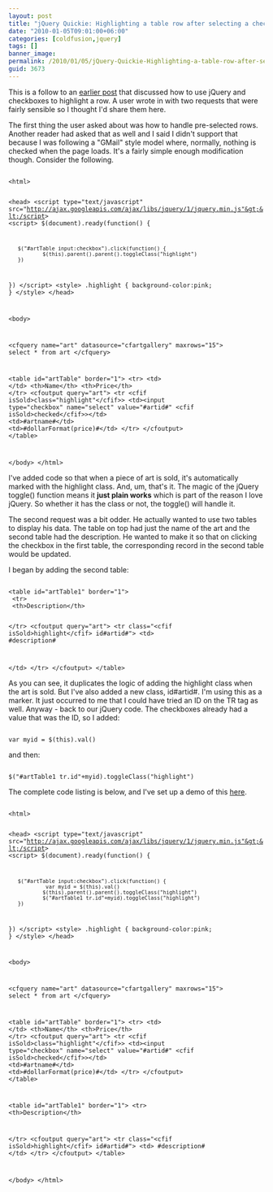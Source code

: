 ```yaml
---
layout: post
title: "jQuery Quickie: Highlighting a table row after selecting a checkbox (2)"
date: "2010-01-05T09:01:00+06:00"
categories: [coldfusion,jquery]
tags: []
banner_image: 
permalink: /2010/01/05/jQuery-Quickie-Highlighting-a-table-row-after-selecting-a-checkbox-2
guid: 3673
---
```


This is a follow to an <a href="http://www.raymondcamden.com/index.cfm/2009/11/18/jQuery-Quickie-Highlighting-a-table-row-after-selecting-a-checkbox">earlier post</a> that discussed how to use jQuery and checkboxes to highlight a row. A user wrote in with two requests that were fairly sensible so I thought I'd share them here.

The first thing the user asked about was how to handle pre-selected rows. Another reader had asked that as well and I said I didn't support that because I was following a "GMail" style model where, normally, nothing is checked when the page loads. It's a fairly simple enough modification though. Consider the following.
<!--more-->
<code>
&lt;html&gt;

&lt;head&gt;
&lt;script type="text/javascript"
src="http://ajax.googleapis.com/ajax/libs/jquery/1/jquery.min.js"&gt;&lt;/script&gt;
&lt;script&gt;
$(document).ready(function() {

       $("#artTable input:checkbox").click(function() {
               $(this).parent().parent().toggleClass("highlight")
       })
})
&lt;/script&gt;
&lt;style&gt;
.highlight {
       background-color:pink;
}
&lt;/style&gt;
&lt;/head&gt;

&lt;body&gt;

&lt;cfquery name="art" datasource="cfartgallery" maxrows="15"&gt;
select  *
from    art
&lt;/cfquery&gt;

&lt;table id="artTable" border="1"&gt;
       &lt;tr&gt;
               &lt;td&gt; &lt;/td&gt;
               &lt;th&gt;Name&lt;/th&gt;
               &lt;th&gt;Price&lt;/th&gt;
       &lt;/tr&gt;
       &lt;cfoutput query="art"&gt;
               &lt;tr &lt;cfif isSold&gt;class="highlight"&lt;/cfif&gt;&gt;
                       &lt;td&gt;&lt;input type="checkbox" name="select" value="#artid#" &lt;cfif
isSold&gt;checked&lt;/cfif&gt;&gt;&lt;/td&gt;
                       &lt;td&gt;#artname#&lt;/td&gt;
                       &lt;td&gt;#dollarFormat(price)#&lt;/td&gt;
               &lt;/tr&gt;
       &lt;/cfoutput&gt;
&lt;/table&gt;

&lt;/body&gt;
&lt;/html&gt;
</code>

I've added code so that when a piece of art is sold, it's automatically marked with the highlight class. And, um, that's it. The magic of the jQuery toggle() function means it <b>just plain works</b> which is part of the reason I love jQuery. So whether it has the class or not, the toggle() will handle it.

The second request was a bit odder. He actually wanted to use two tables to display his data. The table on top had just the name of the art and the second table had the description. He wanted to make it so that on clicking the checkbox in the first table, the corresponding record in the second table would be updated. 

I began by adding the second table:

<code>
&lt;table id="artTable1" border="1"&gt;
 &lt;tr&gt;
 &lt;th&gt;Description&lt;/th&gt;

 &lt;/tr&gt;
 &lt;cfoutput query="art"&gt;
 &lt;tr class="&lt;cfif isSold&gt;highlight&lt;/cfif&gt; id#artid#"&gt;
 &lt;td&gt;
 #description#

 &lt;/td&gt;
 &lt;/tr&gt;
 &lt;/cfoutput&gt;
 &lt;/table&gt;
</code>

As you can see, it duplicates the logic of adding the highlight class when the art is sold. But I've also added a new class, id#artid#. I'm using this as a marker. It just occurred to me that I could have tried an ID on the TR tag as well. Anyway - back to our jQuery code. The checkboxes already had a value that was the ID, so I added:

<code>
var myid = $(this).val()
</code>

and then:

<code>
$("#artTable1 tr.id"+myid).toggleClass("highlight")
</code>

The complete code listing is below, and I've set up a demo of this <a href="http://www.coldfusionjedi.com/demos/jan52010/test.cfm">here</a>.

<code>
&lt;html&gt;

&lt;head&gt;
&lt;script type="text/javascript"
src="http://ajax.googleapis.com/ajax/libs/jquery/1/jquery.min.js"&gt;&lt;/script&gt;
&lt;script&gt;
$(document).ready(function() {

       $("#artTable input:checkbox").click(function() {
				var myid = $(this).val()
               $(this).parent().parent().toggleClass("highlight")
			   $("#artTable1 tr.id"+myid).toggleClass("highlight")
       })
})
&lt;/script&gt;
&lt;style&gt;
.highlight {
       background-color:pink;
}
&lt;/style&gt;
&lt;/head&gt;

&lt;body&gt;

&lt;cfquery name="art" datasource="cfartgallery" maxrows="15"&gt;
select  *
from    art
&lt;/cfquery&gt;

&lt;table id="artTable" border="1"&gt;
       &lt;tr&gt;
               &lt;td&gt; &lt;/td&gt;
               &lt;th&gt;Name&lt;/th&gt;
               &lt;th&gt;Price&lt;/th&gt;
       &lt;/tr&gt;
       &lt;cfoutput query="art"&gt;
               &lt;tr &lt;cfif isSold&gt;class="highlight"&lt;/cfif&gt;&gt;
                       &lt;td&gt;&lt;input type="checkbox" name="select" value="#artid#" &lt;cfif
isSold&gt;checked&lt;/cfif&gt;&gt;&lt;/td&gt;
                       &lt;td&gt;#artname#&lt;/td&gt;
                       &lt;td&gt;#dollarFormat(price)#&lt;/td&gt;
               &lt;/tr&gt;
       &lt;/cfoutput&gt;
&lt;/table&gt;

&lt;table id="artTable1" border="1"&gt;
 &lt;tr&gt;
 &lt;th&gt;Description&lt;/th&gt;

 &lt;/tr&gt;
 &lt;cfoutput query="art"&gt;
 &lt;tr class="&lt;cfif isSold&gt;highlight&lt;/cfif&gt; id#artid#"&gt;
 &lt;td&gt;
 #description#
 &lt;/td&gt;
 &lt;/tr&gt;
 &lt;/cfoutput&gt;
 &lt;/table&gt;

&lt;/body&gt;
&lt;/html&gt;
</code>
